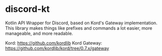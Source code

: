 # discord-kt
Kotlin API Wrapper for Discord, based on Kord's Gateway implementation. This library makes things like prefixes and commands a lot easier, more manageable, and more readable.

Kord: https://github.com/kordlib
Kord Gateway: https://github.com/kordlib/kord/tree/0.7.x/gateway